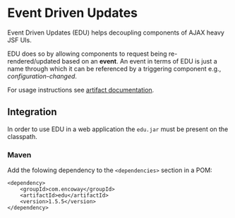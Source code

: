 Event Driven Updates
====================

Event Driven Updates (EDU) helps decoupling components of AJAX heavy JSF UIs.

EDU does so by allowing components to request being re-rendered/updated based on an **event**.
An event in terms of EDU is just a name through which it can be referenced by a triggering component e.g., *configuration-changed*.

For usage instructions see [artifact documentation](edu/).

## Integration

In order to use EDU in a web application the `edu.jar` must be present on the classpath.

### Maven

Add the folowing dependency to the `<dependencies>` section in a POM:

```xhtml
<dependency>
    <groupId>com.encoway</groupId>
    <artifactId>edu</artifactId>
    <version>1.5.5</version>
</dependency>
```